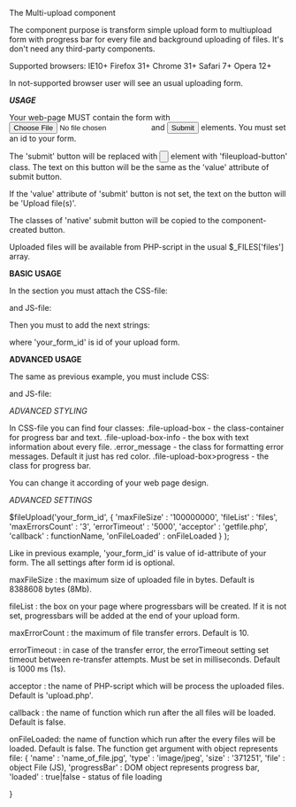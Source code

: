The Multi-upload component

The component purpose is transform simple upload form to multiupload form with progress bar for every file and background uploading of files.
It's don't need any third-party components.

Supported browsers:
	IE10+
	Firefox 31+
	Chrome 31+
	Safari 7+
	Opera 12+

In not-supported browser user will see an usual uploading form.

***USAGE***

Your web-page MUST contain the form with <input type='file'> and <input type='submit'> elements. You must set an id to your form.

The 'submit' button will be replaced with <input type='button'> element with 'fileupload-button' class. The text on this button will be the same as the 'value' attribute of submit button. 

If the 'value' attribute of 'submit' button is not set, the text on the button will be 'Upload file(s)'.

The classes of 'native' submit button will be copied to the component-created button.

Uploaded files will be available from PHP-script in the usual $_FILES['files'] array.

**BASIC USAGE**

In the <head> section you must attach the CSS-file:
<link rel='stylesheet' href='fileupload.css'>

and JS-file:
<script src='fileupload.js'></script>

Then you must to add the next strings:
<script>
	$fileUpload('your_form_id');
</script>

where 'your_form_id' is id of your upload form.

**ADVANCED USAGE**

The same as previous example, you must include CSS:
<link rel='stylesheet' href='fileupload.css'>

and JS-file:
<script src='fileupload.js'></script>

*ADVANCED STYLING*

In CSS-file you can find four classes:
.file-upload-box - the class-container for progress bar and text.
.file-upload-box-info - the box with text information about every file.
.error_message - the class for formatting error messages. Default it just has red color.
.file-upload-box>progress - the class for progress bar.

You can change it according of your web page design.

*ADVANCED SETTINGS*

$fileUpload('your_form_id', 
		{
		'maxFileSize'    : '100000000',
		'fileList'       : 'files',
		'maxErrorsCount' : '3',
		'errorTimeout'   : '5000',
		'acceptor'       : 'getfile.php',
		'callback'       : functionName,
		'onFileLoaded'   : onFileLoaded
		}
);

Like in previous example, 'your_form_id' is value of id-attribute of your form.
The all settings after form id is optional.

maxFileSize : the maximum size of uploaded file in bytes. Default is 8388608 bytes (8Mb).

fileList : the box on your page where progressbars will be created. If it is not set, progressbars will be added at the end of your upload form.

maxErrorCount : the maximum of file transfer errors. Default is 10.

errorTimeout : in case of the transfer error, the errorTimeout setting set timeout between re-transfer attempts. Must be set in milliseconds. Default is 1000 ms (1s).

acceptor : the name of PHP-script which will be process the uploaded files. Default is 'upload.php'.

callback : the name of function which run after the all files will be loaded. Default is false.

onFileLoaded: the name of function which run after the every files will be loaded. Default is false.
The function get argument with object represents file:
{
	'name'         : 'name_of_file.jpg',
	'type'         : 'image/jpeg',
	'size'         : '371251',
	'file'         : object File (JS),
	'progressBar'  : DOM object represents progress bar,
	'loaded'       : true|false  - status of file loading
	
}

